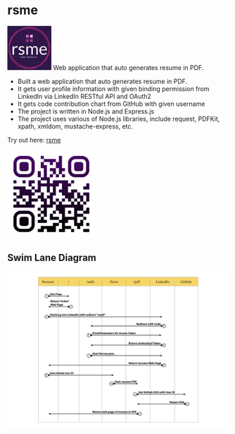 # rsme
<img src="img/rsme-logo.jpg" alt="logo" width="100"/>
Web application that auto generates resume in PDF.

- Built a web application that auto generates resume in PDF.
- It gets user profile information with given binding permission from LinkedIn via LinkedIn
RESTful API and OAuth2
- It gets code contribution chart from GitHub with given username
- The project is written in Node.js and Express.js
- The project uses various of Node.js libraries, include request, PDFKit, xpath, xmldom,
mustache-express, etc.

Try out here: [rsme](http://rsme.zhengstud.io)

<img src="img/rsme-qr.png" alt="qrcode" width="200"/>

 
## Swim Lane Diagram
![swimlane](img/swimlane.jpg)

